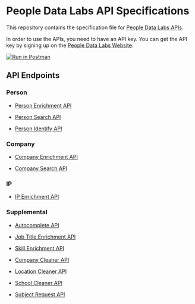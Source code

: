 # People Data Labs API Specifications

This repository contains the specification file for [People Data Labs APIs](https://docs.peopledatalabs.com/).

In order to use the APIs, you need to have an API key. You can get the API key by signing up on the [People Data Labs Website](https://dashboard.peopledatalabs.com/).

[![Run in Postman](https://run.pstmn.io/button.svg)](https://app.getpostman.com/run-collection/32867294-ef278c05-d32d-47a1-b147-b819bc96238a?action=collection%2Ffork&source=rip_markdown&collection-url=entityId%3D32867294-ef278c05-d32d-47a1-b147-b819bc96238a%26entityType%3Dcollection%26workspaceId%3Dbbcb7a7c-1696-4864-8cb7-5163c79dd459)

## API Endpoints

### Person

- [Person Enrichment API](https://docs.peopledatalabs.com/docs/person-enrichment-api)

- [Person Search API](https://docs.peopledatalabs.com/docs/person-search-api)

- [Person Identify API](https://docs.peopledatalabs.com/docs/person-identify-api)

### Company

- [Company Enrichment API](https://docs.peopledatalabs.com/docs/company-enrichment-api)

- [Company Search API](https://docs.peopledatalabs.com/docs/company-search-api)

### IP

- [IP Enrichment API](https://docs.peopledatalabs.com/docs/ip-enrichment-api)

### Supplemental

- [Autocomplete API](https://docs.peopledatalabs.com/docs/autocomplete-api)

- [Job Title Enrichment API](https://docs.peopledatalabs.com/docs/job-title-enrichment-api)

- [Skill Enrichment API](https://docs.peopledatalabs.com/docs/skill-enrichment-api)

- [Company Cleaner API](https://docs.peopledatalabs.com/docs/company-cleaner-api)

- [Location Cleaner API](https://docs.peopledatalabs.com/docs/location-cleaner-api)

- [School Cleaner API](https://docs.peopledatalabs.com/docs/school-cleaner-api)

- [Subject Request API](https://docs.peopledatalabs.com/docs/subject-request-api)
